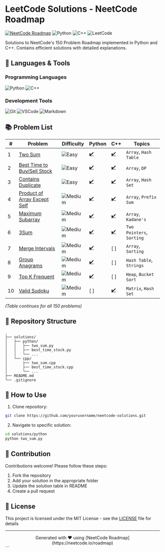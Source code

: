 # LeetCode Solutions - NeetCode Roadmap

[![NeetCode Roadmap](https://img.shields.io/badge/NeetCode_Roadmap-100%25-blue?logo=neetcode)](https://neetcode.io/roadmap)
![Python](https://img.shields.io/badge/Python-3776AB?logo=python&logoColor=white)
![C++](https://img.shields.io/badge/C++-00599C?logo=c%2B%2B&logoColor=white)
![LeetCode](https://img.shields.io/badge/LeetCode-FFA116?logo=leetcode&logoColor=black)


Solutions to NeetCode's 150 Problem Roadmap implemented in Python and C++. Contains efficient solutions with detailed explanations.

## 🔧 Languages & Tools

### Programming Languages
![Python](https://skillicons.dev/icons?i=py)
![C++](https://skillicons.dev/icons?i=cpp)

### Development Tools
![Git](https://skillicons.dev/icons?i=git)
![VSCode](https://skillicons.dev/icons?i=vscode)
![Markdown](https://skillicons.dev/icons?i=md)

## 📚 Problem List

| #    | Problem | Difficulty | Python | C++ | Topics |
|------|---------|------------|--------|-----|--------|
| 1    | [Two Sum](https://leetcode.com/problems/two-sum/) | ![Easy](https://img.shields.io/badge/-Easy-brightgreen) | [✔️](./solutions/python/two_sum.py) | [✔️](./solutions/cpp/two_sum.cpp) | `Array`, `Hash Table` |
| 2    | [Best Time to Buy/Sell Stock](https://leetcode.com/problems/best-time-to-buy-and-sell-stock/) | ![Easy](https://img.shields.io/badge/-Easy-brightgreen) | [✔️](./solutions/python/best_time_stock.py) | [✔️](./solutions/cpp/best_time_stock.cpp) | `Array`, `DP` |
| 3    | [Contains Duplicate](https://leetcode.com/problems/contains-duplicate/) | ![Easy](https://img.shields.io/badge/-Easy-brightgreen) | [✔️](./solutions/python/contains_duplicate.py) | [✔️](./solutions/cpp/contains_duplicate.cpp) | `Array`, `Hash Set` |
| 4    | [Product of Array Except Self](https://leetcode.com/problems/product-of-array-except-self/) | ![Medium](https://img.shields.io/badge/-Medium-orange) | [✔️](./solutions/python/product_except_self.py) | [✔️](./solutions/cpp/product_except_self.cpp) | `Array`, `Prefix Sum` |
| 5    | [Maximum Subarray](https://leetcode.com/problems/maximum-subarray/) | ![Medium](https://img.shields.io/badge/-Medium-orange) | [✔️](./solutions/python/max_subarray.py) | [✔️](./solutions/cpp/max_subarray.cpp) | `Array`, `Kadane's` |
| 6    | [3Sum](https://leetcode.com/problems/3sum/) | ![Medium](https://img.shields.io/badge/-Medium-orange) | [✔️](./solutions/python/3sum.py) | [✔️](./solutions/cpp/3sum.cpp) | `Two Pointers`, `Sorting` |
| 7    | [Merge Intervals](https://leetcode.com/problems/merge-intervals/) | ![Medium](https://img.shields.io/badge/-Medium-orange) | [✔️](./solutions/python/merge_intervals.py) | [ ] | `Array`, `Sorting` |
| 8    | [Group Anagrams](https://leetcode.com/problems/group-anagrams/) | ![Medium](https://img.shields.io/badge/-Medium-orange) | [✔️](./solutions/python/group_anagrams.py) | [ ] | `Hash Table`, `Strings` |
| 9    | [Top K Frequent](https://leetcode.com/problems/top-k-frequent-elements/) | ![Medium](https://img.shields.io/badge/-Medium-orange) | [✔️](./solutions/python/top_k.py) | [ ] | `Heap`, `Bucket Sort` |
| 10   | [Valid Sudoku](https://leetcode.com/problems/valid-sudoku/) | ![Medium](https://img.shields.io/badge/-Medium-orange) | [ ] | [✔️](./solutions/cpp/valid_sudoku.cpp) | `Matrix`, `Hash Set` |

*(Table continues for all 150 problems)*

## 📂 Repository Structure
```
.
├── solutions/
│   ├── python/
│   │   ├── two_sum.py
│   │   ├── best_time_stock.py
│   │   └── ...
│   └── cpp/
│       ├── two_sum.cpp
│       ├── best_time_stock.cpp
│       └── ...
├── README.md
└── .gitignore
```

## 🚀 How to Use
1. Clone repository:
```bash
git clone https://github.com/yourusername/neetcode-solutions.git
```
2. Navigate to specific solution:
```bash
cd solutions/python
python two_sum.py
```

## 🤝 Contribution
Contributions welcome! Please follow these steps:
1. Fork the repository
2. Add your solution in the appropriate folder
3. Update the solution table in README
4. Create a pull request

## 📜 License
This project is licensed under the MIT License - see the [LICENSE](LICENSE) file for details

---

<div align="center">
Generated with ❤️ using [NeetCode Roadmap](https://neetcode.io/roadmap)
</div>
```
